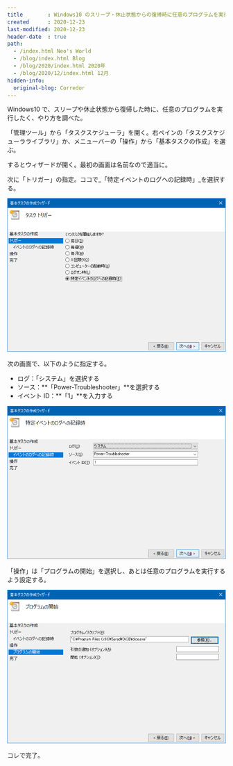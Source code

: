 ```yaml
---
title        : Windows10 のスリープ・休止状態からの復帰時に任意のプログラムを実行する
created      : 2020-12-23
last-modified: 2020-12-23
header-date  : true
path:
  - /index.html Neo's World
  - /blog/index.html Blog
  - /blog/2020/index.html 2020年
  - /blog/2020/12/index.html 12月
hidden-info:
  original-blog: Corredor
---
```


Windows10 で、スリープや休止状態から復帰した時に、任意のプログラムを実行したく、やり方を調べた。

「管理ツール」から「タスクスケジューラ」を開く。右ペインの「タスクスケジューラライブラリ」か、メニューバーの「操作」から「基本タスクの作成」を選ぶ。

するとウィザードが開く。最初の画面は名前なので適当に。

次に「トリガー」の指定。ココで_「特定イベントのログへの記録時」_を選択する。

![特定イベントのログへの記録時](23-02-01.png)

次の画面で、以下のように指定する。

- ログ：「システム」を選択する
- ソース：**「Power-Troubleshooter」**を選択する
- イベント ID：**「1」**を入力する

![このとおりにする](23-02-02.png)

「操作」は「プログラムの開始」を選択し、あとは任意のプログラムを実行するよう設定する。

![好きなプログラムを指定する](23-02-03.png)

コレで完了。
